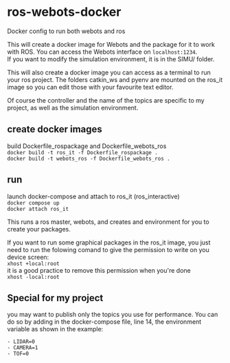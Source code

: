 # ros-webots-docker
Docker config to run both webots and ros 

This will create a docker image for Webots and the package for it to work with ROS.
You can access the Webots interface on `localhost:1234`.  
If you want to modify the simulation environment, it is in the SIMU/ folder.

This will also create a docker image you can access as a terminal to run your ros project.
The folders catkin_ws and pyenv are mounted on the ros_it image so you can edit those with your favourite text editor.

Of course the controller and the name of the topics are specific to my project, as well as the simulation environment.

## create docker images

build Dockerfile_rospackage and Dockerfile_webots_ros  
`docker build -t ros_it -f Dockerfile_rospackage .`  
`docker build -t webots_ros -f Dockerfile_webots_ros .`


## run
launch docker-compose and attach to ros_it (ros_interactive)  
`docker compose up`  
`docker attach ros_it`  

This runs a ros master, webots, and creates and environment for you to create your packages.

If you want to run some graphical packages in the ros_it image, you just need to run the folowing comand to give the permission to write on you device screen:  
`xhost +local:root`  
it is a good practice to remove this permission when you're done  
`xhost -local:root`  


## Special for my project
you may want to publish only the topics you use for performance. You can do so by adding in the docker-compose file, line 14, the environment variable as shown in the example:
```
- LIDAR=0
- CAMERA=1
- TOF=0
```


